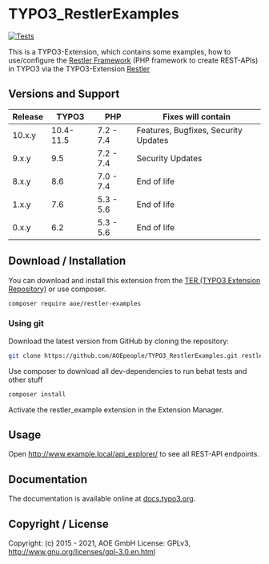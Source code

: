 # TYPO3_RestlerExamples

[![Tests](https://github.com/AOEpeople/TYPO3_RestlerExamples/actions/workflows/tests.yml/badge.svg?branch=main)](https://github.com/AOEpeople/TYPO3_RestlerExamples/actions/workflows/tests.yml)

This is a TYPO3-Extension, which contains some examples, how to use/configure the [Restler Framework][LuracastRestler] (PHP framework to create REST-APIs)
in TYPO3 via the TYPO3-Extension [Restler][TYPO3_Restler]

## Versions and Support

| Release  | TYPO3     | PHP   | Fixes will contain
|---|-----------|---|---|
| 10.x.y | 10.4-11.5 | 7.2 - 7.4 | Features, Bugfixes, Security Updates
| 9.x.y  | 9.5       | 7.2 - 7.4 | Security Updates
| 8.x.y  | 8.6       | 7.0 - 7.4 | End of life
| 1.x.y  | 7.6       | 5.3 - 5.6 | End of life
| 0.x.y  | 6.2       | 5.3 - 5.6 | End of life

## Download / Installation

You can download and install this extension from the [TER (TYPO3 Extension Repository)][RestlerExamples_TER] or use composer.

```shell script
composer require aoe/restler-examples
```

### Using git

Download the latest version from GitHub by cloning the repository:

```bash
git clone https://github.com/AOEpeople/TYPO3_RestlerExamples.git restler_examples
```

Use composer to download all dev-dependencies to run behat tests and other stuff
```bash
composer install
```

Activate the restler_example extension in the Extension Manager.

## Usage
Open http://www.example.local/api_explorer/ to see all REST-API endpoints.

## Documentation

The documentation is available online at [docs.typo3.org][RestlerExamples_Documentation].

## Copyright / License

Copyright: (c) 2015 - 2021, AOE GmbH
License: GPLv3, <http://www.gnu.org/licenses/gpl-3.0.en.html>

[LuracastRestler]: https://github.com/Luracast/Restler
[TYPO3_Restler]: https://github.com/AOEpeople/TYPO3_Restler
[RestlerExamples_TER]: https://extensions.typo3.org/extension/restler_examples
[RestlerExamples_Documentation]: https://docs.typo3.org/typo3cms/extensions/restler_examples/stable/
